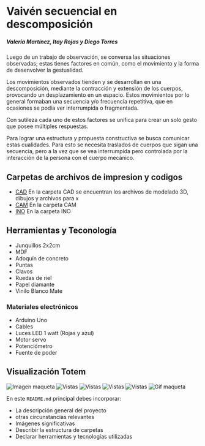 # Vaivén secuencial en descomposición
##### Valeria Martinez, Itay Rojas y Diego Torres

Luego de un trabajo de observación, se conversa las situaciones observadas; estas tienes factores en común, como el movimiento y la forma de desenvolver la gestualidad.

Los movimientos observados tienden y se desarrollan en una descomposición, mediante la contracción y extensión de los cuerpos, provocando un desplazamiento en un espacio. Estos movimientos por lo general formaban una secuencia y/o frecuencia repetitiva, que en ocasiones se podía ver interrumpida o fragmentada.

Con sutileza cada uno de estos factores se unifica para crear un solo gesto que posee múltiples respuestas.

Para lograr una estructura y propuesta constructiva se busca comunicar estas cualidades. Para esto se necesita traslados de cuerpos que sigan una secuencia, pero a la vez que se vea interrumpida pero controlada por la interacción de la persona con el cuerpo mecánico.

## Carpetas de archivos de impresion y codigos

- [CAD](https://itayrojas.github.io/Vaiven_Secuencial_en_Descomposicion/cad)
  En la carpeta CAD se encuentran los archivos de modelado 3D, dibujos y archivos para x 
- [CAM](https://itayrojas.github.io/Vaiven_Secuencial_en_Descomposicion/cam)
  En la carpeta CAM
- [INO](https://itayrojas.github.io/Vaiven_Secuencial_en_Descomposicion/ino)
  En la carpeta INO
  
## Herramientas y Teconología
<ul>
<li>Junquillos 2x2cm </li>
<li>MDF</li>
<li>Adoquín de concreto</li>
<li>Puntas </li>
<li>Clavos</li>
<li>Ruedas de riel</li>
<li>Papel diamante</li>
<li>Vinilo Blanco Mate</li>
</ul>

<h3> Materiales electrónicos </h3>

<ul>
<li>Arduino Uno</li>
<li>Cables</li>
<li>Luces LED 1 watt (Rojas y azul)</li>
<li>Motor servo </li>
<li>Potenciómetro</li>
<li>Fuente de poder</li>

 </ul>

## Visualización Totem

![Imagen maqueta](https://wiki.ead.pucv.cl/images/3/3c/Maqueta_TDIX2022%2CIVD.png)
![Vistas](https://wiki.ead.pucv.cl/images/d/dd/Vistasfrontalesdixentrega3totem2.png)
![Vistas](https://wiki.ead.pucv.cl/images/thumb/8/86/Finaldixentrega3DiVaI_%282%29.png/200px-Finaldixentrega3DiVaI_%282%29.png)
![Vistas](https://wiki.ead.pucv.cl/images/thumb/b/bf/Finaldixentrega3DiVaI_%283%29.png/200px-Finaldixentrega3DiVaI_%283%29.png)
![Vistas](https://wiki.ead.pucv.cl/images/thumb/c/ce/Finaldixentrega3DiVaI_%284%29.png/200px-Finaldixentrega3DiVaI_%284%29.png)
![Gif maqueta](https://wiki.ead.pucv.cl/images/e/e9/Finaldixentrega3DiVaI_%285%29.gif)




En este `README.md` principal debes incorporar:
- La descripción general del proyecto
-  otras circunstancias relevantes
- Imágenes significativas
- Describir la estructura de carpetas
- Declarar herramientas y tecnologías utilizadas


